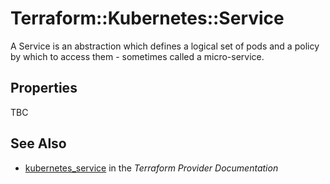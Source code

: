 # Terraform::Kubernetes::Service

A Service is an abstraction which defines a logical set of pods and a policy by which to access them - sometimes called a micro-service.

## Properties

TBC

## See Also

* [kubernetes_service](https://www.terraform.io/docs/providers/kubernetes/r/service.html) in the _Terraform Provider Documentation_